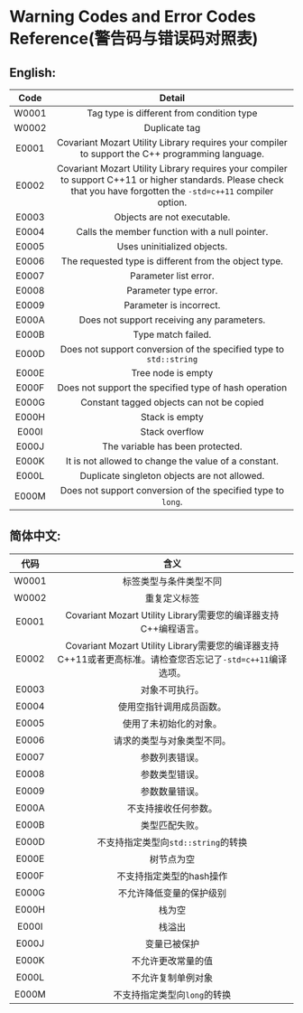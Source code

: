 # Warning Codes and Error Codes Reference(警告码与错误码对照表)

## English:

 Code  |                                                                                Detail                                                                                
:-----:|:--------------------------------------------------------------------------------------------------------------------------------------------------------------------:
 W0001 |                                                              Tag type is different from condition type                                                               
 W0002 |                                                                            Duplicate tag                                                                             
 E0001 |                                   Covariant Mozart Utility Library requires your compiler to support the C++ programming language.                                   
 E0002 | Covariant Mozart Utility Library requires your compiler to support C++11 or higher standards. Please check that you have forgotten the `-std=c++11` compiler option. 
 E0003 |                                                                     Objects are not executable.                                                                      
 E0004 |                                                            Calls the member function with a null pointer.                                                            
 E0005 |                                                                     Uses uninitialized objects.                                                                      
 E0006 |                                                        The requested type is different from the object type.                                                         
 E0007 |                                                                        Parameter list error.                                                                         
 E0008 |                                                                        Parameter type error.                                                                         
 E0009 |                                                                       Parameter is incorrect.                                                                        
 E000A |                                                              Does not support receiving any parameters.                                                              
 E000B |                                                                          Type match failed.                                                                          
 E000D |                                                  Does not support conversion of the specified type to `std::string`                                                  
 E000E |                                                                          Tree node is empty                                                                          
 E000F |                                                        Does not support the specified type of hash operation                                                         
 E000G |                                                              Constant tagged objects can not be copied                                                               
 E000H |                                                                            Stack is empty                                                                            
 E000I |                                                                            Stack overflow                                                                            
 E000J |                                                                   The variable has been protected.                                                                   
 E000K |                                                         It is not allowed to change the value of a constant.                                                         
 E000L |                                                             Duplicate singleton objects are not allowed.                                                             
 E000M |                                                     Does not support conversion of the specified type to `long`.                                                     

## 简体中文:

  代码   |                                       含义                                       
:-----:|:------------------------------------------------------------------------------:
 W0001 |                                  标签类型与条件类型不同                                   
 W0002 |                                     重复定义标签                                     
 E0001 |               Covariant Mozart Utility Library需要您的编译器支持C++编程语言。                
 E0002 | Covariant Mozart Utility Library需要您的编译器支持C++11或者更高标准。请检查您否忘记了`-std=c++11`编译选项。 
 E0003 |                                    对象不可执行。                                     
 E0004 |                                  使用空指针调用成员函数。                                  
 E0005 |                                  使用了未初始化的对象。                                   
 E0006 |                                 请求的类型与对象类型不同。                                  
 E0007 |                                    参数列表错误。                                     
 E0008 |                                    参数类型错误。                                     
 E0009 |                                    参数数量错误。                                     
 E000A |                                   不支持接收任何参数。                                   
 E000B |                                    类型匹配失败。                                     
 E000D |                            不支持指定类型向`std::string`的转换                            
 E000E |                                     树节点为空                                      
 E000F |                                 不支持指定类型的hash操作                                 
 E000G |                                  不允许降低变量的保护级别                                  
 E000H |                                      栈为空                                       
 E000I |                                      栈溢出                                       
 E000J |                                     变量已被保护                                     
 E000K |                                   不允许更改常量的值                                    
 E000L |                                   不允许复制单例对象                                    
 E000M |                               不支持指定类型向`long`的转换                                
